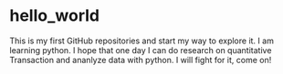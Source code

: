 # hello_world
This is my first GitHub repositories and start my way to explore it.
I am learning python.
I hope that one day I can do research on quantitative Transaction and ananlyze data with python.
I will fight for it, come on!
